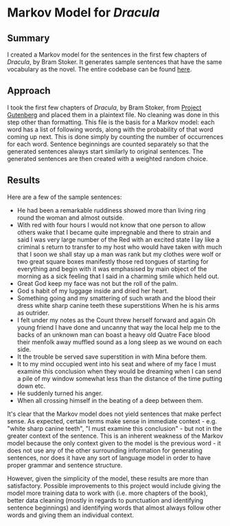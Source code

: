 
# Markov Model for *Dracula*

## Summary

I created a Markov model for the sentences in the first few chapters of *Dracula*, by Bram Stoker. It generates sample sentences that have the same vocabulary as the novel. The entire codebase can be found [here](https://github.com/charlesoblack/markov-sample).

## Approach

I took the first few chapters of *Dracula*, by Bram Stoker, from [Project Gutenberg](https://www.gutenberg.org) and placed them in a plaintext file. No cleaning was done in this step other than formatting. This file is the basis for a Markov model: each word has a list of following words, along with the probability of that word coming up next. This is done simply by counting the number of occurrences for each word. Sentence beginnings are counted separately so that the generated sentences always start similarly to original sentences. The generated sentences are then created with a weighted random choice.

## Results

Here are a few of the sample sentences:

- He had been a remarkable ruddiness showed more than living ring round the woman and almost outside.
- With red with four hours I would not know that one person to allow others wake that I became quite impregnable and there to strain and said I was very large number of the Red with an excited state I lay like a criminal s return to transfer to my host who would have taken with much that I soon we shall stay up a man was rank but my clothes were wolf or two great square boxes manifestly those red tongues of starting for everything and begin with it was emphasised by main object of the morning as a sick feeling that I said in a charming smile which held out.
- Great God keep my face was not but the roll of the palm.
- God s habit of my luggage inside and dried her heart.
- Something going and my smattering of such wrath and the blood their dress white sharp canine teeth these superstitions When he is his arms as outrider.
- I felt under my notes as the Count threw herself forward and again Oh young friend I have done and uncanny that way the local help me to the backs of an unknown man can boast a heavy old Quatre Face blood their menfolk away muffled sound as a long sleep as we wound on each side.
- It the trouble be served save superstition in with Mina before them.
- It to my mind occupied went into his seat and where of my face I must examine this conclusion when they would be dreaming when I can send a pile of my window somewhat less than the distance of the time putting down etc.
- He suddenly turned his anger.
- When all crossing himself in the beating of a deep between them.

It's clear that the Markov model does not yield sentences that make perfect sense. As expected, certain terms make sense in immediate context - e.g. "white sharp canine teeth", "I must examine this conclusion" - but not in the greater context of the sentence. This is an inherent weakness of the Markov model because the only context given to the model is the previous word - it does not use any of the other surrounding information for generating sentences, nor does it have any sort of language model in order to have proper grammar and sentence structure.

However, given the simplicity of the model, these results are more than satisfactory. Possible improvements to this project would include giving the model more training data to work with (i.e. more chapters of the book), better data cleaning (mostly in regards to punctuation and identifying sentence beginnings) and identifying words that almost always follow other words and giving them an individual context.
